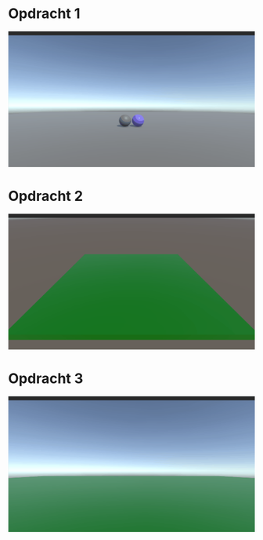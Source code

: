# Opdracht 1
<img src = "https://github.com/ghostbusterbob/M5Prog/blob/main/GIF1.gif">

# Opdracht 2
<img src = "https://github.com/ghostbusterbob/M5Prog/blob/main/GIF2.gif">

# Opdracht 3
<img src = "https://github.com/ghostbusterbob/M5Prog/blob/main/GIF3.gif">
